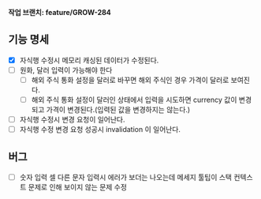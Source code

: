 **작업 브랜치: feature/GROW-284**

## 기능 명세
- [x] 자식행 수정시 메모리 캐싱된 데이터가 수정된다.
- [ ] 원화, 달러 입력이 가능해야 한다
  - [ ] 해외 주식 통화 설정을 달러로 바꾸면 해외 주식인 경우 가격이 달러로 보여진다.
  - [ ] 해외 주식 통화 설정이 달러인 상태에서 입력을 시도하면 currency 값이 변경되고 가격이 변경된다.(입력된 값을 변경하지는 않는다.)
- [ ] 자식행 수정시 변경 요청이 일어난다.
- [ ] 자식행 수정 변경 요청 성공시 invalidation 이 일어난다.

## 버그
- [ ] 숫자 입력 셀 다른 문자 입력시 에러가 보더는 나오는데 메세지 툴팁이 스택 컨텍스트 문제로 인해 보이지 않는 문제 수정
